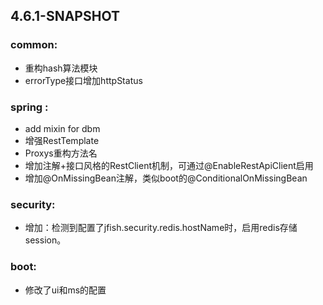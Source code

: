 


## 4.6.1-SNAPSHOT
### common:
- 重构hash算法模块
- errorType接口增加httpStatus

### spring :    
- add mixin for dbm   
- 增强RestTemplate
- Proxys重构方法名
- 增加注解+接口风格的RestClient机制，可通过@EnableRestApiClient启用
- 增加@OnMissingBean注解，类似boot的@ConditionalOnMissingBean

### security:   
- 增加：检测到配置了jfish.security.redis.hostName时，启用redis存储session。

### boot:
- 修改了ui和ms的配置


